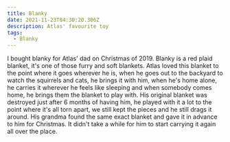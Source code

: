 ```yaml
---
title: Blanky
date: 2021-11-23T04:30:20.306Z
description: Atlas' favourite toy
tags:
  - Blanky
---
```

I bought blanky for Atlas' dad on Christmas of 2019. Blanky is a red plaid blanket, it's one of those furry and soft blankets. Atlas loved this blanket to the point where it goes wherever he is, when he goes out to the backyard to watch the squirrels and cats, he brings it with him, when he's home alone, he carries it wherever he feels like sleeping and when somebody comes home, he brings them the blanket to play with. His original blanket was destroyed just after 6 months of having him, he played with it a lot to the point where it's all torn apart, we still kept the pieces and he still drags it around. His grandma found the same exact blanket and gave it in advance to him for Christmas. It didn't take a while for him to start carrying it again all over the place.